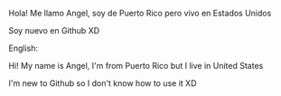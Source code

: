 Hola! Me llamo Angel, soy de Puerto Rico pero vivo en Estados Unidos








Soy nuevo en Github XD



English:



Hi! My name is Angel, I'm from Puerto Rico but I live in United States



I'm new to Github so I don't know how to use it XD
